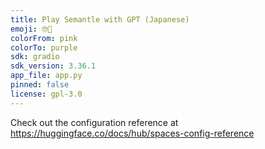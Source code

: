 ```yaml
---
title: Play Semantle with GPT (Japanese)
emoji: 🤓💬
colorFrom: pink
colorTo: purple
sdk: gradio
sdk_version: 3.36.1
app_file: app.py
pinned: false
license: gpl-3.0
---
```


Check out the configuration reference at https://huggingface.co/docs/hub/spaces-config-reference
